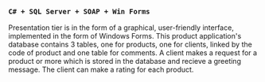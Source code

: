 ### `C# + SQL Server + SOAP + Win Forms`
Presentation tier is in the form of a graphical, user-friendly interface, implemented in the form of Windows Forms. This product application's 
database contains 3 tables, one for products, one for clients, linked by the code of product and one table for comments. A client makes a request 
for a product or more which is stored in the database and recieve a greeting message. The client can make a rating for each product.
